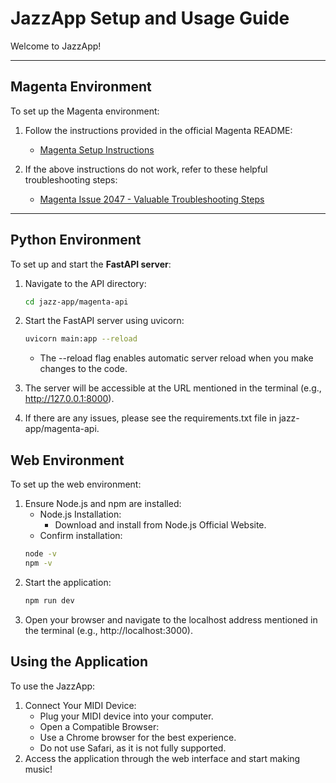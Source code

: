 # JazzApp Setup and Usage Guide

Welcome to JazzApp!

---

## Magenta Environment

To set up the Magenta environment:

1. Follow the instructions provided in the official Magenta README:
   - [Magenta Setup Instructions](https://github.com/magenta/magenta/blob/main/README.md)

2. If the above instructions do not work, refer to these helpful troubleshooting steps:
   - [Magenta Issue 2047 - Valuable Troubleshooting Steps](https://github.com/magenta/magenta/issues/2047#issuecomment-1543717428)

---

## Python Environment

To set up and start the **FastAPI server**:

1. Navigate to the API directory:
   ```bash
   cd jazz-app/magenta-api
    ```
2.	Start the FastAPI server using uvicorn:
    ```bash
    uvicorn main:app --reload
    ````
	-	The --reload flag enables automatic server reload when you make changes to the code.

3.	The server will be accessible at the URL mentioned in the terminal (e.g., http://127.0.0.1:8000).
4.  If there are any issues, please see the requirements.txt file in jazz-app/magenta-api.

## Web Environment

To set up the web environment:
1.	Ensure Node.js and npm are installed:
	-	Node.js Installation:
	    -   Download and install from Node.js Official Website.
	-	Confirm installation:
    ```bash
    node -v
    npm -v
    ```
2. Start the application:
    ```bash
    npm run dev
    ```
3.	Open your browser and navigate to the localhost address mentioned in the terminal (e.g., http://localhost:3000).

## Using the Application

To use the JazzApp:
1.	Connect Your MIDI Device:
	-	Plug your MIDI device into your computer.
    -	Open a Compatible Browser:
	-	Use a Chrome browser for the best experience.
	-	Do not use Safari, as it is not fully supported.
3.	Access the application through the web interface and start making music!